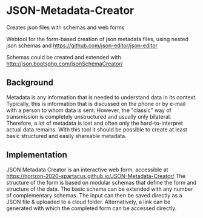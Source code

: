 # JSON-Metadata-Creator
Creates json files with schemas and web forms

Webtool for the form-based creation of json metadata files,
using nested json schemas and https://github.com/json-editor/json-editor

Schemas could be created and extended with http://json.bootsphp.com/jsonSchemaCreator/

## Background

Metadata is any information that is needed to understand data in its context.
Typically, this is information that is discussed on the phone or by e-mail with a person to whom data is sent.
However, the "classic" way of transmission is completely unstructured and usually only bilateral.
Therefore, a lot of metadata is lost and often only the hard-to-interpret actual data remains.
With this tool it should be possible to create at least basic structured and easily shareable metadata.

## Implementation

JSON Metadata Creator is an interactive web form, accessible at https://horizon-2020-spartacus.github.io/JSON-Metadata-Creator/
The structure of the form is based on modular schemas that define the form and structure of the data.
The basic schema can be extended with any number of complementary schemas.
The input can then be saved directly as a JSON file & uploaded to a cloud folder.
Alternatively, a link can be generated with which the completed form can be accessed directly.



